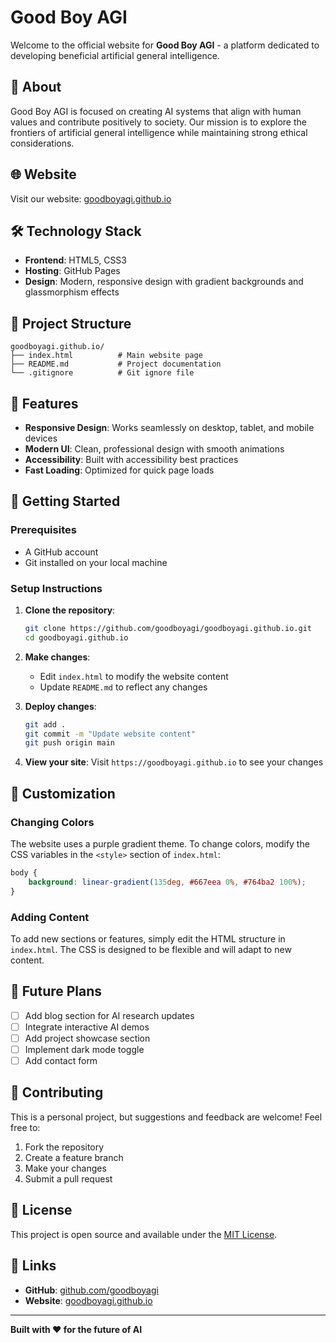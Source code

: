 # Good Boy AGI

Welcome to the official website for **Good Boy AGI** - a platform dedicated to developing beneficial artificial general intelligence.

## 🚀 About

Good Boy AGI is focused on creating AI systems that align with human values and contribute positively to society. Our mission is to explore the frontiers of artificial general intelligence while maintaining strong ethical considerations.

## 🌐 Website

Visit our website: [goodboyagi.github.io](https://goodboyagi.github.io)

## 🛠️ Technology Stack

- **Frontend**: HTML5, CSS3
- **Hosting**: GitHub Pages
- **Design**: Modern, responsive design with gradient backgrounds and glassmorphism effects

## 📁 Project Structure

```
goodboyagi.github.io/
├── index.html          # Main website page
├── README.md           # Project documentation
└── .gitignore          # Git ignore file
```

## 🎨 Features

- **Responsive Design**: Works seamlessly on desktop, tablet, and mobile devices
- **Modern UI**: Clean, professional design with smooth animations
- **Accessibility**: Built with accessibility best practices
- **Fast Loading**: Optimized for quick page loads

## 🚀 Getting Started

### Prerequisites

- A GitHub account
- Git installed on your local machine

### Setup Instructions

1. **Clone the repository**:
   ```bash
   git clone https://github.com/goodboyagi/goodboyagi.github.io.git
   cd goodboyagi.github.io
   ```

2. **Make changes**:
   - Edit `index.html` to modify the website content
   - Update `README.md` to reflect any changes

3. **Deploy changes**:
   ```bash
   git add .
   git commit -m "Update website content"
   git push origin main
   ```

4. **View your site**: Visit `https://goodboyagi.github.io` to see your changes

## 🔧 Customization

### Changing Colors
The website uses a purple gradient theme. To change colors, modify the CSS variables in the `<style>` section of `index.html`:

```css
body {
    background: linear-gradient(135deg, #667eea 0%, #764ba2 100%);
}
```

### Adding Content
To add new sections or features, simply edit the HTML structure in `index.html`. The CSS is designed to be flexible and will adapt to new content.

## 📝 Future Plans

- [ ] Add blog section for AI research updates
- [ ] Integrate interactive AI demos
- [ ] Add project showcase section
- [ ] Implement dark mode toggle
- [ ] Add contact form

## 🤝 Contributing

This is a personal project, but suggestions and feedback are welcome! Feel free to:

1. Fork the repository
2. Create a feature branch
3. Make your changes
4. Submit a pull request

## 📄 License

This project is open source and available under the [MIT License](LICENSE).

## 🔗 Links

- **GitHub**: [github.com/goodboyagi](https://github.com/goodboyagi)
- **Website**: [goodboyagi.github.io](https://goodboyagi.github.io)

---

**Built with ❤️ for the future of AI** 